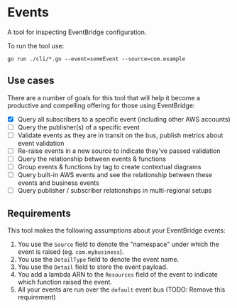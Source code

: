 # Events

A tool for inspecting EventBridge configuration.

To run the tool use:

```
go run ./cli/*.go --event=someEvent --source=com.example
```

## Use cases

There are a number of goals for this tool that will help it become a productive and compelling offering for those using EventBridge:

- [x] Query all subscribers to a specific event (including other AWS accounts)
- [ ] Query the publisher(s) of a specific event
- [ ] Validate events as they are in transit on the bus, publish metrics about event validation
- [ ] Re-raise events in a new source to indicate they've passed validation
- [ ] Query the relationship between events & functions
- [ ] Group events & functions by tag to create contextual diagrams
- [ ] Query built-in AWS events and see the relationship between these events and business events
- [ ] Query publisher / subscriber relationships in multi-regional setups

## Requirements

This tool makes the following assumptions about your EventBridge events:

1. You use the `Source` field to denote the "namespace" under which the event is raised (eg. `com.mybusiness`).
2. You use the `DetailType` field to denote the event name.
3. You use the `Detail` field to store the event payload.
4. You add a lambda ARN to the `Resources` field of the event to indicate which function raised the event.
5. All your events are run over the `default` event bus (TODO: Remove this requirement)
